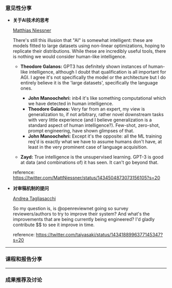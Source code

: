 ### 意见性分享

- **关于AI技术的思考**

  [Matthias Niessner](https://twitter.com/MattNiessner)
  
  There's still this illusion that "AI" is somewhat intelligent: these are models fitted to large datasets using non-linear optimizations, hoping to replicate their distributions. While these are incredibly useful tools, there is nothing we would consider human-like intelligence.
  
  - **Theodore Galanos:** GPT3 has definitely shown instances of human-like intelligence, although I doubt that qualification is all important for AGI. I agree it's not specifically the model or the architecture but I do entirely believe it is the 'large datasets',  specifically the language ones.
    - **John Manoochehri:** inb4 it's like something computational which we have detected in human intelligence.
    - **Theodore Galanos:** Very far from an expert, my view is generalization to, if not arbitrary, rather novel downstream tasks with very little experience (and I believe generalization is a standard aspect of human intelligence?). Few-shot, zero-shot, prompt engineering, have shown glimpses of that.
    - **John Manoochehri:** Except it's the opposite: all the ML training req'd is exactly what we have to assume humans don't have, at least in the very prominent case of language acquisition.
  
  - **Zayd:** True intelligence is the unsupervised learning. GPT-3 is good at data (and combinations of) it has seen. It can't go beyond that.

  reference: https://twitter.com/MattNiessner/status/1434504873073156105?s=20
  
- **对审稿机制的提问**

  [Andrea Tagliasacchi](https://twitter.com/taiyasaki)
  
  So my question is, is @openreviewnet going so survey reviewers/authors to try to improve their system? And what's the improvements that are being currently being engineered? I'd gladly contribute $$ to see it improve in time.
  
  reference: https://twitter.com/taiyasaki/status/1434188996377145347?s=20
  
***
### 课程和报告分享

***
### 成果推荐及讨论
